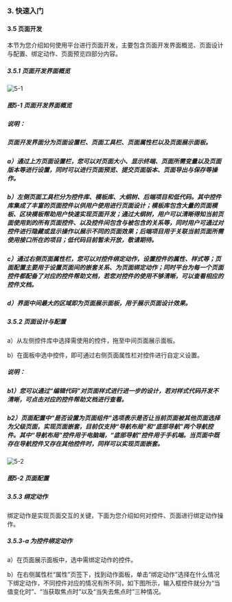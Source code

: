 ### 3. 快速入门

#### 3.5 页面开发

本节为您介绍如何使用平台进行页面开发，主要包含页面开发界面概览、页面设计与配置、绑定动作、页面预览四部分内容。

##### 3.5.1 页面开发界面概览

![5-1](https://www.feisuanyz.com/fspage/ksrm/ksrm_4_1.png)

##### 图5-1 页面开发界面概览

##### 说明：

##### 页面开发界面分为页面设置栏、页面工具栏、页面属性栏以及页面展示面板。

##### a）通过上方页面设置栏，您可以对页面大小、显示终端、页面所需变量以及页面版本等进行设置，同时可以进行页面预览、提交页面版本、页面导出与保存等操作。

##### b）左侧页面工具栏分为控件库、模板库、大纲树、后端项目和低代码。其中控件库集成了丰富的页面控件以供用户使用进行页面设计；模板库包含大量的页面模板、区块模板帮助用户快速实现页面开发；通过大纲树，用户可以清晰得知当前页面使用到的所有页面控件、以及控件间包含与被包含的关系等，同时用户可通过对控件进行隐藏或显示操作以展示不同的页面效果；后端项目用于关联当前页面所需使用接口所在的项目；低代码目前暂未开放，敬请期待。

##### c）通过右侧页面属性栏，您可以对控件绑定动作，设置控件的属性、样式等；页面配置主要用于设置页面间的嵌套关系、为页面绑定动作；同时平台为每一个页面控件都配备了对应的控件帮助文档，若您对控件的使用不够清晰，可以查看相应的控件文档。

##### d）界面中间最大的区域即为页面展示面板，用于展示页面设计效果。

##### 3.5.2 页面设计与配置

a）从左侧控件库中选择需使用的控件，拖至中间页面展示面板。

b）在面板中选中控件，即可通过右侧页面属性栏对控件进行自定义设置。

##### 说明：

##### b1）您可以通过“编辑代码”对页面样式进行进一步的设计，若对样式代码开发不清晰，可点击对应的控件帮助文档进行查看。

##### b2）页面配置中“是否设置为页面组件”选项表示是否让当前页面被其他页面选择为父级页面，实现页面嵌套，目前仅支持“导航布局”和“底部导航”两个导航控件。其中“导航布局”控件用于电脑端，“底部导航”控件用于手机端。当页面中既存在导航控件又存在其他控件时，同样可以实现页面嵌套。

![5-2](https://www.feisuanyz.com/fspage/ksrm/ksrm_4_2.png)

##### 图5-2 页面配置

##### 3.5.3 绑定动作

绑定动作是实现页面交互的关键，下面为您介绍如何对控件、页面进行绑定动作操作。

##### 3.5.3-a 为控件绑定动作

a）在页面展示面板中，选中需绑定动作的控件。

b）在右侧属性栏“属性”页签下，找到动作面板，单击“绑定动作”选择在什么情况下绑定动作，不同控件对应的情况有所不同，如下图所示，输入框控件就分为“当值变化时”、“当获取焦点时”以及“当失去焦点时”三种情况。
